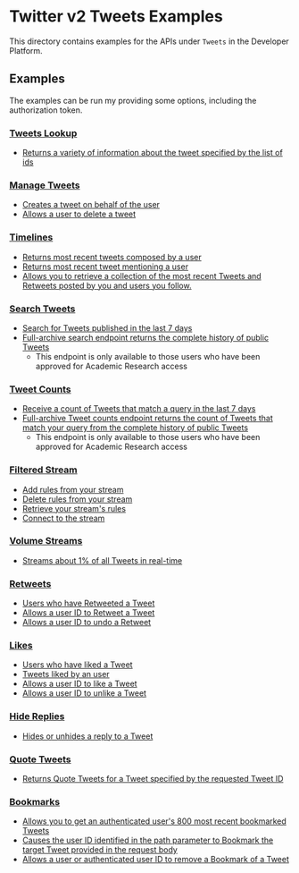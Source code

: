 # Twitter v2 Tweets Examples
This directory contains examples for the APIs under `Tweets` in the Developer Platform.

## Examples
The examples can be run my providing some options, including the authorization token.

### [Tweets Lookup](https://developer.twitter.com/en/docs/twitter-api/tweets/lookup/introduction)

* [Returns a variety of information about the tweet specified by the list of ids](./lookup/tweet-lookup/main.go)

### [Manage Tweets](https://developer.twitter.com/en/docs/twitter-api/tweets/manage-tweets/introduction)

* [Creates a tweet on behalf of the user](./manage/tweet-create/main.go)
* [Allows a user to delete a tweet](./manage/tweet-delete/main.go)

### [Timelines](https://developer.twitter.com/en/docs/twitter-api/tweets/timelines/introduction)

* [Returns most recent tweets composed by a user](./timeline/user-tweet-timeline/main.go)
* [Returns most recent tweet mentioning a user](./timeline/user-mention-timeline/main.go)
* [Allows you to retrieve a collection of the most recent Tweets and Retweets posted by you and users you follow.](./timeline/user-tweet-reverse-chronological-timeline/main.go)

### [Search Tweets](https://developer.twitter.com/en/docs/twitter-api/tweets/search/introduction)

* [Search for Tweets published in the last 7 days](./search/tweet-recent-search/main.go)
* [Full-archive search endpoint returns the complete history of public Tweets](./search/tweet-search-all/main.go)
    * This endpoint is only available to those users who have been approved for Academic Research access

### [Tweet Counts](https://developer.twitter.com/en/docs/twitter-api/tweets/counts/introduction)

* [Receive a count of Tweets that match a query in the last 7 days](./counts/tweet-recent-counts/main.go)
* [Full-archive Tweet counts endpoint returns the count of Tweets that match your query from the complete history of public Tweets](./counts/tweet-all-counts/main.go)
    * This endpoint is only available to those users who have been approved for Academic Research access

### [Filtered Stream](https://developer.twitter.com/en/docs/twitter-api/tweets/filtered-stream/introduction)

* [Add rules from your stream](./filtered-stream/tweet-search-stream-add-rule/main.go)
* [Delete rules from your stream](./filtered-stream/tweet-search-stream-delete-rules/main.go)
* [Retrieve your stream's rules](./filtered-stream/tweet-search-stream-rules/main.go)
* [Connect to the stream](./filtered-stream/tweet-search-stream/main.go)

### [Volume Streams](https://developer.twitter.com/en/docs/twitter-api/tweets/volume-streams/introduction)

* [Streams about 1% of all Tweets in real-time](./volume-stream/tweet-sample-stream/main.go)

### [Retweets](https://developer.twitter.com/en/docs/twitter-api/tweets/retweets/introduction)

* [Users who have Retweeted a Tweet](./retweets/user-retweet-lookup/main.go)
* [Allows a user ID to Retweet a Tweet](./retweets/user-retweet/main.go)
* [Allows a user ID to undo a Retweet](./retweets/user-delete-retweet/main.go)

### [Likes](https://developer.twitter.com/en/docs/twitter-api/tweets/likes/introduction)

* [Users who have liked a Tweet](./likes/user-likes-lookup/main.go)
* [Tweets liked by an user](./likes/tweet-likes-lookup/main.go)
* [Allows a user ID to like a Tweet](./likes/user-like-tweet/main.go)
* [Allows a user ID to unlike a Tweet](./likes/user-unlike-tweet/main.go)

### [Hide Replies](https://developer.twitter.com/en/docs/twitter-api/tweets/hide-replies/introduction)

* [Hides or unhides a reply to a Tweet](./hide-replies/tweet-hide-replies/main.go)

### [Quote Tweets](https://developer.twitter.com/en/docs/twitter-api/tweets/quote-tweets/introduction)

* [Returns Quote Tweets for a Tweet specified by the requested Tweet ID](./quote/quote-tweets/main.go)

### [Bookmarks](https://developer.twitter.com/en/docs/twitter-api/tweets/bookmarks/introduction)

* [Allows you to get an authenticated user's 800 most recent bookmarked Tweets](./bookmarks/tweet-bookmarks-lookup/main.go)
* [Causes the user ID identified in the path parameter to Bookmark the target Tweet provided in the request body](./bookmarks/tweet-add-bookmark/main.go)
* [Allows a user or authenticated user ID to remove a Bookmark of a Tweet](./bookmarks/tweet-remove-bookmark/main.go)